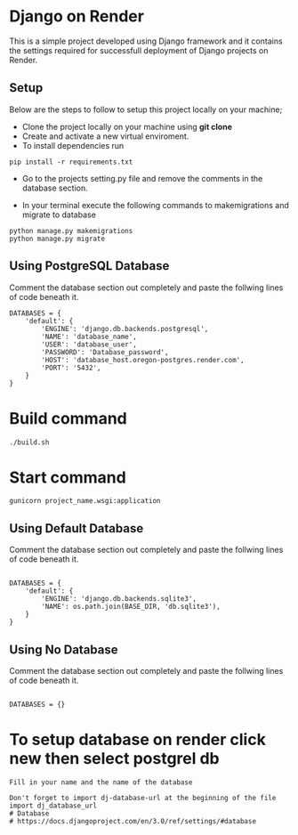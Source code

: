 # Django on Render
This is a simple project developed using Django framework and it contains the settings required for successfull deployment of Django projects on Render.
## Setup

Below are the steps to follow to setup this project locally on your machine;

* Clone the project locally on your machine using **git clone**
* Create and activate a new virtual enviroment.
* To install dependencies run
```
pip install -r requirements.txt
```
* Go to the projects setting.py file and remove the comments in the database section.

* In your terminal execute the following commands to makemigrations and migrate to database

```
python manage.py makemigrations
python manage.py migrate
```

## Using PostgreSQL Database

Comment the database section out completely and paste the follwing lines of code beneath it.

```
DATABASES = {  
    'default': {  
        'ENGINE': 'django.db.backends.postgresql',
        'NAME': 'database_name',  
        'USER': 'database_user',  
        'PASSWORD': 'Database_password',  
        'HOST': 'database_host.oregon-postgres.render.com',  
        'PORT': '5432',
    }  
}
```
# Build command

```
./build.sh
```

# Start command

```
gunicorn project_name.wsgi:application
```

## Using Default Database

Comment the database section out completely and paste the follwing lines of code beneath it.
```

DATABASES = {
    'default': {
        'ENGINE': 'django.db.backends.sqlite3',
        'NAME': os.path.join(BASE_DIR, 'db.sqlite3'),
    }
}
```


## Using No Database

Comment the database section out completely and paste the follwing lines of code beneath it.
```

DATABASES = {}
```

# To setup database on render click new then select postgrel db

```
Fill in your name and the name of the database

Don't forget to import dj-database-url at the beginning of the file
import dj_database_url
# Database
# https://docs.djangoproject.com/en/3.0/ref/settings/#database
